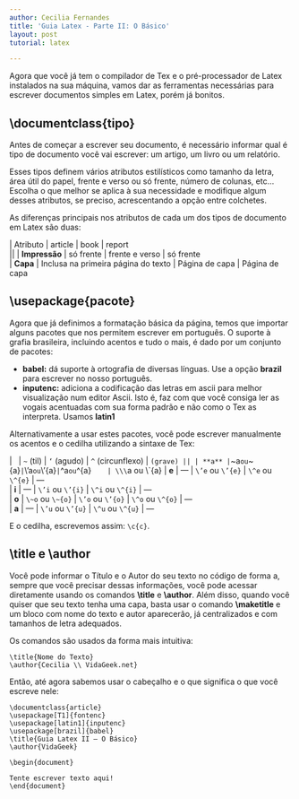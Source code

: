 ```yaml
---
author: Cecilia Fernandes
title: 'Guia Latex - Parte II: O Básico'
layout: post
tutorial: latex

---
```

Agora que você já tem o compilador de Tex e o pré-processador de Latex instalados na sua máquina, vamos dar as ferramentas necessárias para escrever documentos simples em Latex, porém já bonitos.

## \documentclass{tipo}

Antes de começar a escrever seu documento, é necessário informar qual é tipo de documento você vai escrever: um artigo, um livro ou um relatório.

Esses tipos definem vários atributos estilísticos como tamanho da letra, área útil do papel, frente e verso ou só frente, número de colunas, etc… Escolha o que melhor se aplica à sua necessidade e modifique algum desses atributos, se preciso, acrescentando a opção entre colchetes.

As diferenças principais nos atributos de cada um dos tipos de documento em Latex são duas:

| Atributo      | article                               | book           | report         
||
| **Impressão** | só frente                             | frente e verso | só frente      
| **Capa**      | Inclusa na primeira página do texto   | Página de capa | Página de capa 

## \usepackage{pacote}

Agora que já definimos a formatação básica da página, temos que importar alguns pacotes que nos permitem escrever em português. O suporte à grafia brasileira, incluindo acentos e tudo o mais, é dado por um conjunto de pacotes:

*   **babel:** dá suporte à ortografia de diversas línguas. Use a opção **brazil** para escrever no nosso português.
*   **inputenc:** adiciona a codificação das letras em ascii para melhor visualização num editor Ascii. Isto é, faz com que você consiga ler as vogais acentuadas com sua forma padrão e não como o Tex as interpreta. Usamos **latin1**

Alternativamente a usar estes pacotes, você pode escrever manualmente os acentos e o cedilha utilizando a sintaxe de Tex:

|       | `~` (til)      | `‘` (agudo)    | `^` (circunflexo) | ` (grave)
||
| **a** | `\~a` ou `\~{a}` | `\’a` ou `\’{a}` | `\^a` ou `\^{a}`    | \\\`a ou \\\`{a}
| **e** | —            | `\’e` ou `\’{e}` | `\^e` ou `\^{e}`    | —              
| **i** | —            | `\’i` ou `\’{i}` | `\^i` ou `\^{i}`    | —              
| **o** | `\~o` ou `\~{o}` | `\’o` ou `\’{o}` | `\^o` ou `\^{o}`    | —              
| **a** | —            | `\’u` ou `\’{u}` | `\^u` ou `\^{u}`    | —              

E o cedilha, escrevemos assim: `\c{c}`.

## \title e \author

Você pode informar o Título e o Autor do seu texto no código de forma a, sempre que você precisar dessas informações, você pode acessar diretamente usando os comandos **\title** e **\author**. Além disso, quando você quiser que seu texto tenha uma capa, basta usar o comando **\maketitle** e um bloco com nome do texto e autor aparecerão, já centralizados e com tamanhos de letra adequados.

Os comandos são usados da forma mais intuitiva:

	\title{Nome do Texto}  
	\author{Cecilia \\ VidaGeek.net}

Então, até agora sabemos usar o cabeçalho e o que significa o que você escreve nele:  

	\documentclass{article}  
	\usepackage[T1]{fontenc}  
	\usepackage[latin1]{inputenc}  
	\usepackage[brazil]{babel}  
	\title{Guia Latex II – O Básico}  
	\author{VidaGeek}

	\begin{document}

	Tente escrever texto aqui!  
	\end{document} 


